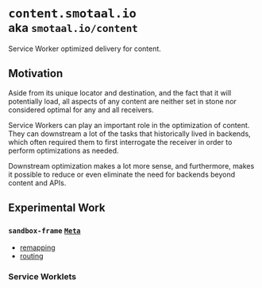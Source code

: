 ﻿# `content.smotaal.io` <small><br/>aka `smotaal.io/content`</small>

Service Worker optimized delivery for content.

## Motivation

Aside from its unique locator and destination, and the fact that it will potentially load, all aspects of any content are neither set in stone nor considered optimal for any and all receivers.

Service Workers can play an important role in the optimization of content. They can downstream a lot of the tasks that historically lived in backends, which often required them to first interrogate the receiver in order to perform optimizations as needed.

Downstream optimization makes a lot more sense, and furthermore, makes it possible to reduce or even eliminate the need for backends beyond content and APIs.

## Experimental Work

### `sandbox-frame` <small>[<kbd>Meta</kbd>][sandbox-frame-meta]</small>

- [remapping][sandbox-frame-remapping-experiment]
- [routing][sandbox-frame-rerouting-experiment]

[sandbox-frame-meta]: /meta/@ses/Sandbox-Frame.md
[sandbox-frame-remapping-experiment]: /sandbox/experiments/service-workers/remapping/index.html
[sandbox-frame-rerouting-experiment]: /sandbox/experiments/service-workers/rerouting/index.html

### Service Worklets
